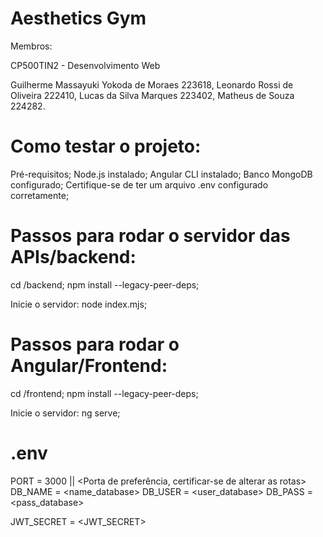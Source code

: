# Aesthetics Gym
Membros:

CP500TIN2 - Desenvolvimento Web

Guilherme Massayuki Yokoda de Moraes 223618,
Leonardo Rossi de Oliveira 222410,
Lucas da Silva Marques 223402,
Matheus de Souza 224282.

# Como testar o projeto:

Pré-requisitos;
Node.js instalado;
Angular CLI instalado;
Banco MongoDB configurado;
Certifique-se de ter um arquivo .env configurado corretamente;

# Passos para rodar o servidor das APIs/backend:

cd /backend;
npm install --legacy-peer-deps;

Inicie o servidor:
node index.mjs;

# Passos para rodar o Angular/Frontend:

cd /frontend;
npm install --legacy-peer-deps;

Inicie o servidor:
ng serve;

# .env
PORT = 3000 || <Porta de preferência, certificar-se de alterar as rotas>
DB_NAME = <name_database>
DB_USER = <user_database>
DB_PASS = <pass_database>

JWT_SECRET = <JWT_SECRET>
